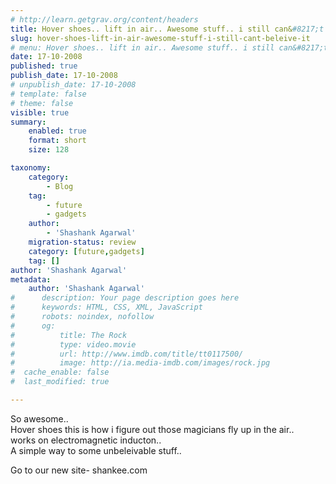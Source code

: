 ```yaml
---
# http://learn.getgrav.org/content/headers
title: Hover shoes.. lift in air.. Awesome stuff.. i still can&#8217;t beleive it..
slug: hover-shoes-lift-in-air-awesome-stuff-i-still-cant-beleive-it
# menu: Hover shoes.. lift in air.. Awesome stuff.. i still can&#8217;t beleive it..
date: 17-10-2008
published: true
publish_date: 17-10-2008
# unpublish_date: 17-10-2008
# template: false
# theme: false
visible: true
summary:
    enabled: true
    format: short
    size: 128

taxonomy:
    category:
        - Blog
    tag:
        - future
        - gadgets
    author:
        - 'Shashank Agarwal'
    migration-status: review
    category: [future,gadgets]
    tag: []
author: 'Shashank Agarwal'
metadata:
    author: 'Shashank Agarwal'
#      description: Your page description goes here
#      keywords: HTML, CSS, XML, JavaScript
#      robots: noindex, nofollow
#      og:
#          title: The Rock
#          type: video.movie
#          url: http://www.imdb.com/title/tt0117500/
#          image: http://ia.media-imdb.com/images/rock.jpg
#  cache_enable: false
#  last_modified: true

---
```


So awesome..   
Hover shoes this is how i figure out those magicians fly up in the air..  
works on electromagnetic inducton..  
A simple way to some unbeleivable stuff..

Go to our new site- shankee.com
